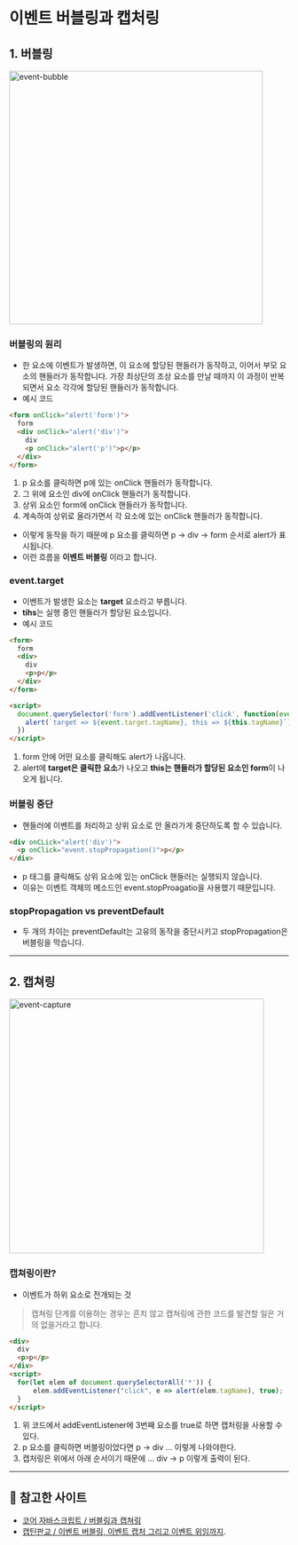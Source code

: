 # 이벤트 버블링과 캡처링

## 1. 버블링
<img width="457" alt="event-bubble" src="https://user-images.githubusercontent.com/58321856/113536924-38b69680-9612-11eb-9e2d-5ae5c4ed728f.png">


### 버블링의 원리
- 한 요소에 이벤트가 발생하면, 이 요소에 할당된 핸들러가 동작하고, 이어서 부모 요소의 핸들러가 동작합니다. 가장 최상단의 조상 요소를 만날 때까지 이 과정이 반복되면서 요소 각각에 할당된 핸들러가 동작합니다.
- 예시 코드
```html
<form onClick="alert('form')">
  form
  <div onClick="alert('div')">
    div
    <p onClick="alert('p')">p</p>
  </div>
</form>
```
1. p 요소를 클릭하면 p에 있는 onClick 핸들러가 동작합니다.
2. 그 위에 요소인 div에 onClick 핸들러가 동작합니다.
3. 상위 요소인 form에 onClick 핸들러가 동작합니다.
4. 계속하여 상위로 올라가면서 각 요소에 있는 onClick 핸들러가 동작합니다.

- 이렇게 동작을 하기 때문에 p 요소를 클릭하면 p -> div -> form 순서로 alert가 표시됩니다.
- 이런 흐름을 **이벤트 버블링** 이라고 합니다.


### event.target
- 이벤트가 발생한 요소는 **target** 요소라고 부릅니다.
- **tihs**는 실행 중인 핸들러가 할당된 요소입니다.
- 예시 코드
```html
<form>
  form
  <div>
    div
    <p>p</p>
  </div>
</form>

<script>
  document.querySelector('form').addEventListener('click', function(event) {
    alert(`target => ${event.target.tagName}, this => ${this.tagName}`)
  })
</script>
```
1. form 안에 어떤 요소를 클릭해도 alert가 나옵니다.
2. alert에 **target은 클릭한 요소**가 나오고 **this는 핸들러가 할당된 요소인 form**이 나오게 됩니다.


### 버블링 중단
- 핸들러에 이벤트를 처리하고 상위 요소로 안 올라가게 중단하도록 할 수 있습니다.
```html
<div onCLick="alert('div')">
  <p onClick="event.stopPropagation()">p</p>
</div>
```
- p 태그를 클릭해도 상위 요소에 있는 onClick 핸들러는 실행되지 않습니다.
- 이유는 이벤트 객체의 메소드인 event.stopProagatio을 사용했기 때문입니다.


### stopPropagation vs preventDefault
- 두 개의 차이는 preventDefault는 고유의 동작을 중단시키고 stopPropagation은 버블링을 막습니다.

---


## 2. 캡쳐링
<img width="459" alt="event-capture" src="https://user-images.githubusercontent.com/58321856/113536996-669bdb00-9612-11eb-953d-4a9ff0abf15c.png">


### 캡쳐링이란?
- 이벤트가 하위 요소로 전개되는 것
> 캡쳐링 단계를 이용하는 경우는 흔치 않고 캡쳐링에 관한 코드를 발견할 일은 거의 없을거라고 합니다.
```html
<div>
  div
  <p>p</p>
</div>
<script>
  for(let elem of document.querySelectorAll('*')) {
      elem.addEventListener("click", e => alert(elem.tagName), true);
  }
</script>
```
1. 위 코드에서 addEventListener에 3번째 요소를 true로 하면 캡처링을 사용할 수 있다.
2. p 요소를 클릭하면 버블링이었다면 p -> div ... 이렇게 나와야한다.
3. 캡처링은 위에서 아래 순서이기 때문에 ... div -> p 이렇게 출력이 된다.

---

## 🙌 참고한 사이트
- [코어 자바스크립트 / 버블링과 캡쳐링](https://ko.javascript.info/bubbling-and-capturing)
- [캡틴판교 / 이벤트 버블링, 이벤트 캡처 그리고 이벤트 위임까지](https://joshua1988.github.io/web-development/javascript/event-propagation-delegation/#%EC%9D%B4%EB%B2%A4%ED%8A%B8-%EC%BA%A1%EC%B3%90---event-capture).
